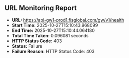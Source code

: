 ## URL Monitoring Report

- **URL:** https://api-gw1-prod1.fisglobal.com/gw/v1/health
- **Start Time:** 2025-10-27T15:10:43.968099
- **End Time:** 2025-10-27T15:10:44.064180
- **Total Time Taken:** 0.096081 seconds
- **HTTP Status Code:** 403
- **Status:** Failure
- **Failure Reason:** HTTP Status Code: 403
